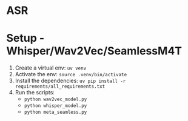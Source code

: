 # ASR


# Setup - Whisper/Wav2Vec/SeamlessM4T
1. Create a virtual env: `uv venv`
2. Activate the env: `source .venv/bin/activate`
3. Install the dependencies: `uv pip install -r requirements/all_requirements.txt`
4. Run the scripts:
    - `python wav2vec_model.py`
    - `python whisper_model.py`
    - `python meta_seamless.py`